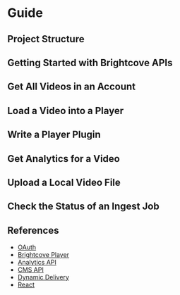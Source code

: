 # Guide

## Project Structure

## Getting Started with Brightcove APIs

## Get All Videos in an Account

## Load a Video into a Player

## Write a Player Plugin

## Get Analytics for a Video

## Upload a Local Video File

## Check the Status of an Ingest Job


## References
- [OAuth][oauth]
- [Brightcove Player][player]
- [Analytics API][analytics]
- [CMS API][cms]
- [Dynamic Delivery][dd]
- [React][react]

[oauth]: ./oauth.md
[player]: ./player.md
[analytics]: ./analytics.md
[cms]: ./cms.md
[dd]: ./dynamicDelivery.md
[react]: ./react.md
